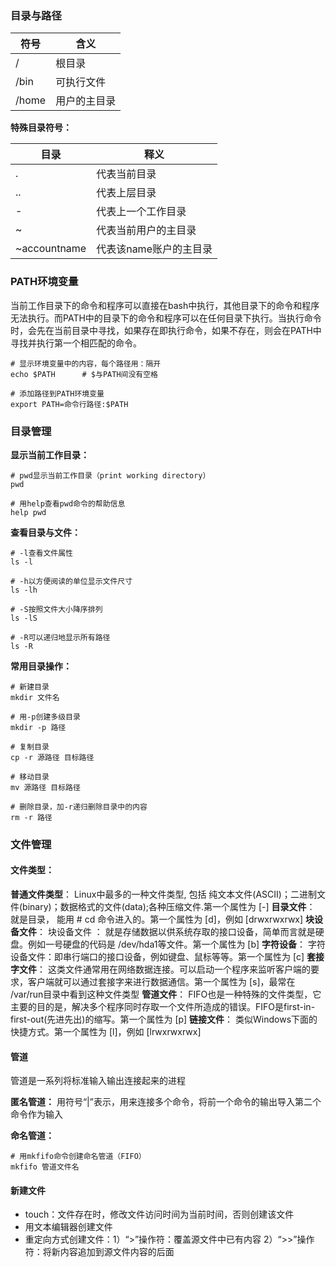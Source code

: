 
### 目录与路径

| 符号  | 含义         |
| ----- | ------------ |
| /     | 根目录       |
| /bin  | 可执行文件   |
| /home | 用户的主目录 |

**特殊目录符号：**

| 目录         |                        释义| 
| ------------ | ---------------------- |
| .            | 代表当前目录           |
| ..           | 代表上层目录           |
| -            | 代表上一个工作目录     |
| ~            | 代表当前用户的主目录   |
| ~accountname | 代表该name账户的主目录 |

### PATH环境变量
当前工作目录下的命令和程序可以直接在bash中执行，其他目录下的命令和程序无法执行。而PATH中的目录下的命令和程序可以在任何目录下执行。当执行命令时，会先在当前目录中寻找，如果存在即执行命令，如果不存在，则会在PATH中寻找并执行第一个相匹配的命令。
```
# 显示环境变量中的内容，每个路径用：隔开
echo $PATH      # $与PATH间没有空格

# 添加路径到PATH环境变量
export PATH=命令行路径:$PATH
```

### 目录管理

**显示当前工作目录：**

```
# pwd显示当前工作目录（print working directory）
pwd

# 用help查看pwd命令的帮助信息
help pwd
```

**查看目录与文件：**

```
# -l查看文件属性
ls -l

# -h以方便阅读的单位显示文件尺寸
ls -lh

# -S按照文件大小降序排列
ls -lS

# -R可以递归地显示所有路径
ls -R
```

**常用目录操作：**

```
# 新建目录
mkdir 文件名

# 用-p创建多级目录
mkdir -p 路径

# 复制目录
cp -r 源路径 目标路径

# 移动目录
mv 源路径 目标路径

# 删除目录，加-r递归删除目录中的内容
rm -r 路径
```

### 文件管理

#### 文件类型：
**普通文件类型**：
Linux中最多的一种文件类型, 包括 纯文本文件(ASCII)；二进制文件(binary)；数据格式的文件(data);各种压缩文件.第一个属性为 [-]
**目录文件**：
就是目录， 能用 # cd 命令进入的。第一个属性为 [d]，例如 [drwxrwxrwx]
**块设备文件**：
块设备文件 ： 就是存储数据以供系统存取的接口设备，简单而言就是硬盘。例如一号硬盘的代码是 /dev/hda1等文件。第一个属性为 [b]
**字符设备**：
字符设备文件：即串行端口的接口设备，例如键盘、鼠标等等。第一个属性为 [c]
**套接字文件**：
这类文件通常用在网络数据连接。可以启动一个程序来监听客户端的要求，客户端就可以通过套接字来进行数据通信。第一个属性为 [s]，最常在 /var/run目录中看到这种文件类型
**管道文件**：
FIFO也是一种特殊的文件类型，它主要的目的是，解决多个程序同时存取一个文件所造成的错误。FIFO是first-in-first-out(先进先出)的缩写。第一个属性为 [p]
**链接文件**：
类似Windows下面的快捷方式。第一个属性为 [l]，例如 [lrwxrwxrwx]

#### 管道

管道是一系列将标准输入输出连接起来的进程

**匿名管道：** 用符号“|”表示，用来连接多个命令，将前一个命令的输出导入第二个命令作为输入

**命名管道：**
```
# 用mkfifo命令创建命名管道（FIFO）
mkfifo 管道文件名
```

#### 新建文件

- touch：文件存在时，修改文件访问时间为当前时间，否则创建该文件
- 用文本编辑器创建文件
- 重定向方式创建文件：1）“>”操作符：覆盖源文件中已有内容  2）“>>”操作符：将新内容追加到源文件内容的后面